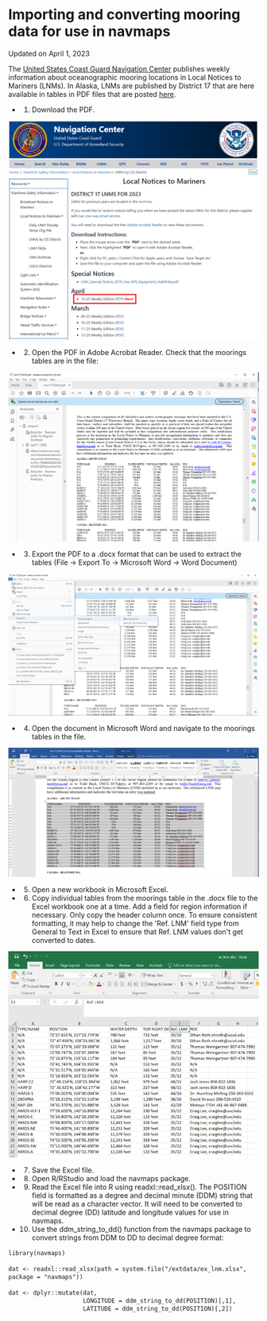 # Importing and converting mooring data for use in navmaps

Updated on April 1, 2023

The [United States Coast Guard Navigation Center](https://www.navcen.uscg.gov/) publishes weekly information about oceanographic mooring locations in Local Notices to Mariners (LNMs). In Alaska, LNMs are published by District 17 that are here available in tables in PDF files that are posted [here](https://www.navcen.uscg.gov/local-notices-to-mariners?district=17+0&subdistrict=n).


- 1. Download the PDF.

![](./assets/lnm_0.png)

- 2. Open the PDF in Adobe Acrobat Reader. Check that the moorings tables are in the file:

![](./assets/lnm_1.png)

- 3. Export the PDF to a .docx format that can be used to extract the tables (File -> Export To -> Microsoft Word -> Word Document)

![](./assets/lnm_2.png)

- 4. Open the document in Microsoft Word and navigate to the moorings tables in the file.

![](./assets/lnm_3.png)

- 5. Open a new workbook in Microsoft Excel.
- 6. Copy individual tables from the moorings table in the .docx file to the Excel workbook one at a time. Add a field for region information if necessary. Only copy the header column once. To ensure consistent formatting, it may help to change the 'Ref. LNM' field type from General to Text in Excel to ensure that Ref. LNM values don't get converted to dates.

![](./assets/lnm_4.png)

- 7. Save the Excel file.
- 8. Open R/RStudio and load the navmaps package.
- 9. Read the Excel file into R using readxl::read_xlsx(). The POSITION field is formatted as a degree and decimal minute (DDM) string that will be read as a character vector. It will need to be converted to decimal degree (DD) latitude and longitude values for use in navmaps.
- 10. Use the ddm_string_to_dd() function from the navmaps package to convert strings from DDM to DD to decimal degree format:

```
library(navmaps)

dat <- readxl::read_xlsx(path = system.file("/extdata/ex_lnm.xlsx", package = "navmaps"))

dat <- dplyr::mutate(dat,
                     LONGITUDE = ddm_string_to_dd(POSITION)[,1],
                     LATITUDE = ddm_string_to_dd(POSITION)[,2])
```
